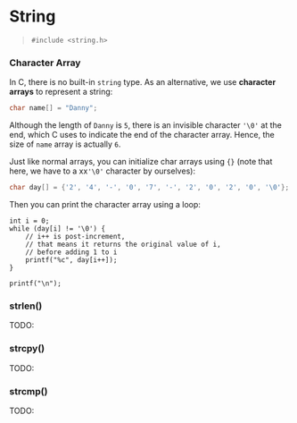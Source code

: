 # String

> `#include <string.h>`

### Character Array

In C, there is no built-in `string` type. As an alternative, we use **character arrays** to represent a string:

```c
char name[] = "Danny";
```

Although the length of `Danny` is `5`, there is an invisible character `'\0'` at the end, which C uses to indicate the end of the character array. Hence, the size of `name` array is actually `6`.

Just like normal arrays, you can initialize char arrays using `{}` (note that here, we have to a xx`'\0'` character by ourselves):

```c
char day[] = {'2', '4', '-', '0', '7', '-', '2', '0', '2', '0', '\0'};
```

Then you can print the character array using a loop:

```c=
int i = 0;
while (day[i] != '\0') {
    // i++ is post-increment,
    // that means it returns the original value of i,
    // before adding 1 to i
    printf("%c", day[i++]);
}

printf("\n");
```

### strlen()

TODO:

### strcpy()

TODO:

### strcmp()

TODO:

